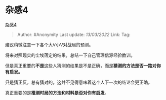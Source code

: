 # 杂感4
[杂感4](https://zhuanlan.zhihu.com/p/478381744)

> Author: #Anonymity
> Last update: *13/03/2022*
> Link:
> Tag:

建议稍微注意一下各个大V小V对战局的预测。

将来对照现实的尘埃落定的结果，总结一下自己管理信源经验教训。

但是真正重要的**不是**这些人猜测的结果是不是正确，而是**猜测的方法是否一路对你有启发。**

只是猜正反，总有猜对的，这并不见得意味着这个人下一次的结论会更正确。

真正重要的是**推测时局的方法和材料是否对你有启发**。

